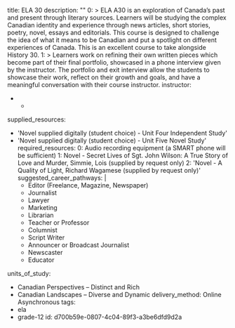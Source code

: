 title: ELA 30
description: ""
0: >
  ELA A30 is an exploration of Canada’s past and present through literary sources. Learners will be
  studying the complex Canadian identity and experience through news articles, short stories, poetry,
  novel, essays and editorials. This course is designed to challenge the idea of what it means to be
  Canadian and put a spotlight on different experiences of Canada. This is an excellent course to take
  alongside History 30.
1: >
  Learners work on refining their own written pieces which become part of their final portfolio,
  showcased in a phone interview given by the instructor. The portfolio and exit interview allow the
  students to showcase their work, reflect on their growth and goals, and have a meaningful
  conversation with their course instructor.
instructor:
  - -
supplied_resources:
  - 'Novel supplied digitally (student choice) - Unit Four Independent Study'
  - 'Novel supplied digitally (student choice) - Unit Five Novel Study'
required_resources:
  0: Audio recording equipment (a SMART phone will be sufficient)
  1:
    Novel - Secret Lives of Sgt. John Wilson: A True Story of Love and Murder, Simmie, Lois (supplied by request only)
  2: 'Novel - A Quality of Light, Richard Wagamese (supplied by request only)'
  suggested_career_pathways: |
    <ul>
    <li>Editor (Freelance, Magazine, Newspaper)</li>
    <li>Journalist</li>
    <li>Lawyer</li>
    <li>Marketing</li>
    <li>Librarian</li>
    <li>Teacher or Professor</li>
    <li>Columnist</li>
    <li>Script Writer</li>
    <li>Announcer or Broadcast Journalist</li>
    <li>Newscaster</li>
    <li>Educator</li>
    </ul>
units_of_study:
  - Canadian Perspectives – Distinct and Rich
  - Canadian Landscapes – Diverse and Dynamic
delivery_method: Online Asynchronous
tags:
  - ela
  - grade-12
id: d700b59e-0807-4c04-89f3-a3be6dfd9d2a
